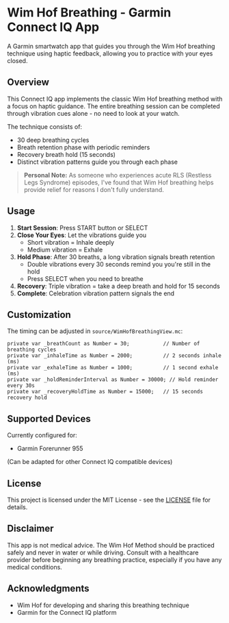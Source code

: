 # Wim Hof Breathing - Garmin Connect IQ App

A Garmin smartwatch app that guides you through the Wim Hof breathing technique using haptic feedback, allowing you to practice with your eyes closed.

## Overview

This Connect IQ app implements the classic Wim Hof breathing method with a focus on haptic guidance. The entire breathing session can be completed through vibration cues alone - no need to look at your watch.

The technique consists of:

- 30 deep breathing cycles
- Breath retention phase with periodic reminders
- Recovery breath hold (15 seconds)
- Distinct vibration patterns guide you through each phase

> **Personal Note:** As someone who experiences acute RLS (Restless Legs Syndrome) episodes, I've found that Wim Hof breathing helps provide relief for reasons I don't fully understand.

## Usage

1. **Start Session**: Press START button or SELECT
2. **Close Your Eyes**: Let the vibrations guide you
   - Short vibration = Inhale deeply
   - Medium vibration = Exhale
3. **Hold Phase**: After 30 breaths, a long vibration signals breath retention
   - Double vibrations every 30 seconds remind you you're still in the hold
   - Press SELECT when you need to breathe
4. **Recovery**: Triple vibration = take a deep breath and hold for 15 seconds
5. **Complete**: Celebration vibration pattern signals the end

## Customization

The timing can be adjusted in `source/WimHofBreathingView.mc`:

```monkey-c
private var _breathCount as Number = 30;           // Number of breathing cycles
private var _inhaleTime as Number = 2000;          // 2 seconds inhale (ms)
private var _exhaleTime as Number = 1000;          // 1 second exhale (ms)
private var _holdReminderInterval as Number = 30000; // Hold reminder every 30s
private var _recoveryHoldTime as Number = 15000;   // 15 seconds recovery hold
```

## Supported Devices

Currently configured for:

- Garmin Forerunner 955

(Can be adapted for other Connect IQ compatible devices)

## License

This project is licensed under the MIT License - see the [LICENSE](LICENSE) file for details.

## Disclaimer

This app is not medical advice. The Wim Hof Method should be practiced safely and never in water or while driving. Consult with a healthcare provider before beginning any breathing practice, especially if you have any medical conditions.

## Acknowledgments

- Wim Hof for developing and sharing this breathing technique
- Garmin for the Connect IQ platform

